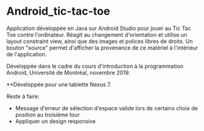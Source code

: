 # Android_tic-tac-toe
Application développée en Java sur Android Studio pour jouer au Tic Tac Toe contre l'ordinateur.
Réagit au changement d'orientation et utilise un layout constraint view, ainsi que des images et polices libres de droits.
Un bouton "source" permet d'afficher la provenance de ce matériel à l'intérieur de l'application.

Développée dans le cadre du cours d'introduction à la programmation Android, Université de Montréal, novembre 2019.

**Développée pour une tablette Nexus 7.



Reste à faire:
- Message d'erreur de sélection d'espace valide lors de certains choix de position au troisième tour
- Appliquer un design responsive
